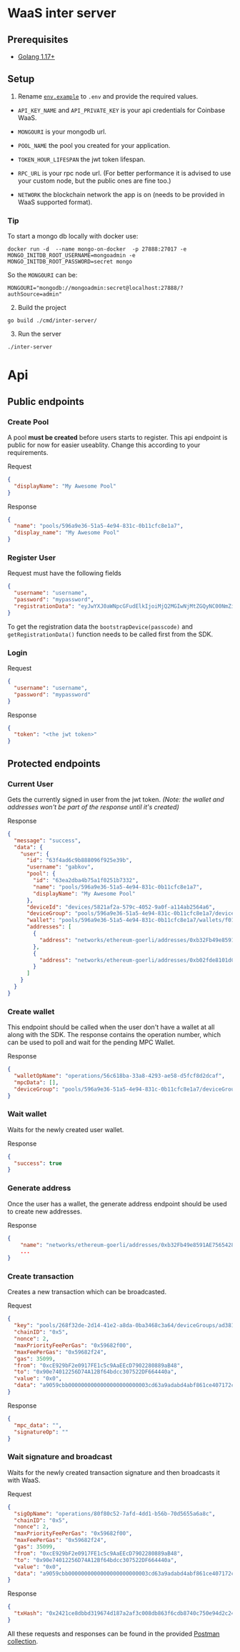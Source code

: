 # WaaS inter server

## Prerequisites

- [Golang 1.17+](https://go.dev/learn/)

## Setup

1. Rename [`env.example`](env.example) to `.env` and provide the required values.

- `API_KEY_NAME` and `API_PRIVATE_KEY` is your api credentials for Coinbase WaaS.

- `MONGOURI` is your mongodb url.

- `POOL_NAME` the pool you created for your application.

- `TOKEN_HOUR_LIFESPAN` the jwt token lifespan.

- `RPC_URL` is your rpc node url. (For better performance it is advised to use your custom node, but the public ones are fine too.)

- `NETWORK` the blockchain network the app is on (needs to be provided in WaaS supported format).

### Tip

To start a mongo db locally with docker use:

```console
docker run -d  --name mongo-on-docker  -p 27888:27017 -e MONGO_INITDB_ROOT_USERNAME=mongoadmin -e MONGO_INITDB_ROOT_PASSWORD=secret mongo
```

So the `MONGOURI` can be:

```console
MONGOURI="mongodb://mongoadmin:secret@localhost:27888/?authSource=admin"
```

2. Build the project

```console
go build ./cmd/inter-server/
```

3. Run the server

```console
./inter-server
```

# Api

## Public endpoints

### Create Pool

A pool **must be created** before users starts to register. This api endpoint is public for now for easier useablity. Change this according to your requirements.

Request

```json
{
  "displayName": "My Awesome Pool"
}
```

Response

```json
{
  "name": "pools/596a9e36-51a5-4e94-831c-0b11cfc8e1a7",
  "display_name": "My Awesome Pool"
}
```

### Register User

Request must have the following fields

```json
{
  "username": "username",
  "password": "mypassword",
  "registrationData": "eyJwYXJ0aWNpcGFudElkIjoiMjQ2MGIwNjMtZGQyNC00NmZiLTk0OWUtNDYzM2VhZGUzZDAwIiwicGFydGl0aW9uIjoiMiJ9"
}
```

To get the registration data the `bootstrapDevice(passcode)` and `getRegistrationData()` function needs to be called first from the SDK.

### Login

Request

```json
{
  "username": "username",
  "password": "mypassword"
}
```

Response

```json
{
  "token": "<the jwt token>"
}
```

## Protected endpoints

### Current User

Gets the currently signed in user from the jwt token. _(Note: the wallet and addresses won't be part of the response until it's created)_

Response

```json
{
  "message": "success",
  "data": {
    "user": {
      "id": "63f4ad6c9b888096f925e39b",
      "username": "gabkov",
      "pool": {
        "id": "63ea2dba4b75a1f0251b7332",
        "name": "pools/596a9e36-51a5-4e94-831c-0b11cfc8e1a7",
        "displayName": "My Awesome Pool"
      },
      "deviceId": "devices/5821af2a-579c-4052-9a0f-a114ab2564a6",
      "deviceGroup": "pools/596a9e36-51a5-4e94-831c-0b11cfc8e1a7/deviceGroups/60735a20-7ea5-4a8d-a6d6-4245cd993d7e",
      "wallet": "pools/596a9e36-51a5-4e94-831c-0b11cfc8e1a7/wallets/f01fd9bb-e397-41d4-ab73-faeb54c8aad2",
      "addresses": [
        {
          "address": "networks/ethereum-goerli/addresses/0xb32Fb49e8591AE7565428cDe33Fc8d86766Ab85C"
        },
        {
          "address": "networks/ethereum-goerli/addresses/0xb02fde8101dC56E65d59D65A074a3533931edFE3"
        }
      ]
    }
  }
}
```

### Create wallet

This endpoint should be called when the user don't have a wallet at all along with the SDK. The response contains the operation number, which can be used to poll and wait for the pending MPC Wallet.

Response

```json
{
  "walletOpName": "operations/56c618ba-33a8-4293-ae58-d5fcf8d2dcaf",
  "mpcData": [],
  "deviceGroup": "pools/596a9e36-51a5-4e94-831c-0b11cfc8e1a7/deviceGroups/60735a20-7ea5-4a8d-a6d6-4245cd993d7e"
}
```

### Wait wallet

Waits for the newly created user wallet.

Response

```json
{
  "success": true
}
```

### Generate address

Once the user has a wallet, the generate address endpoint should be used to create new addresses.

Response

```json
{
    "name": "networks/ethereum-goerli/addresses/0xb32Fb49e8591AE7565428cDe33Fc8d86766Ab85C",
    ...
}
```

### Create transaction

Creates a new transaction which can be broadcasted.

Request

```json
{
  "key": "pools/268f32de-2d14-41e2-a8da-0ba3468c3a64/deviceGroups/ad3815d7-e62c-4004-8495-52fa84d90798/mpcKeys/70656a70-4b6a-792b-4a54-5667472b4b67",
  "chainID": "0x5",
  "nonce": 2,
  "maxPriorityFeePerGas": "0x59682f00",
  "maxFeePerGas": "0x59682f24",
  "gas": 35099,
  "from": "0xcE929bF2e0917FE1c5c9AaEEcD7902280889aB48",
  "to": "0x90e74012256D74A12Bf64bdcc307522DF664440a",
  "value": "0x0",
  "data": "a9059cbb0000000000000000000000003cd63a9adabd4abf861ce407172cb41bd684a91e0000000000000000000000000000000000000000000000000de0b6b3a7640000"
}
```

Response

```json
{
  "mpc_data": "",
  "signatureOp": ""
}
```

### Wait signature and broadcast

Waits for the newly created transaction signature and then broadcasts it with WaaS.

Request

```json
{
  "sigOpName": "operations/80f80c52-7afd-4dd1-b56b-70d5655a6a8c",
  "chainID": "0x5",
  "nonce": 2,
  "maxPriorityFeePerGas": "0x59682f00",
  "maxFeePerGas": "0x59682f24",
  "gas": 35099,
  "from": "0xcE929bF2e0917FE1c5c9AaEEcD7902280889aB48",
  "to": "0x90e74012256D74A12Bf64bdcc307522DF664440a",
  "value": "0x0",
  "data": "a9059cbb0000000000000000000000003cd63a9adabd4abf861ce407172cb41bd684a91e0000000000000000000000000000000000000000000000000de0b6b3a7640000"
}
```

Response

```json
{
  "txHash": "0x2421ce8dbbd319674d187a2af3c008db863f6cdb8740c750e94d2c24ff7ad03c"
}
```

All these requests and responses can be found in the provided [Postman collection](/waas-inter-server.postman_collection.json).
